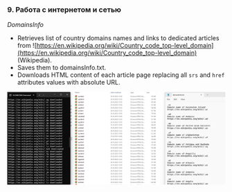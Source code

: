 ### 9. Работа с интернетом и сетью

*DomainsInfo* 

- Retrieves list of country domains names and links to dedicated articles from ![https://en.wikipedia.org/wiki/Country_code_top-level_domain](https://en.wikipedia.org/wiki/Country_code_top-level_domain) (Wikipedia).
- Saves them to domainsInfo.txt.
- Downloads HTML content of each article page replacing all `srs` and `href` attributes values with absolute URL.

![screenshot](./screenshot.png)
